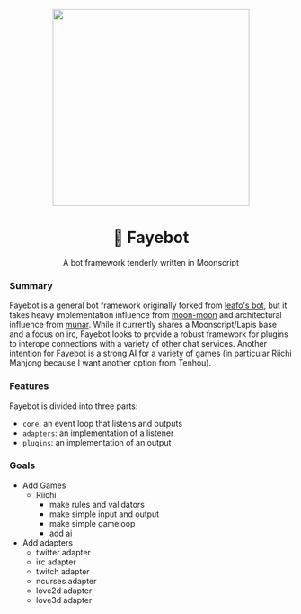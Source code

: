<p align="center">
  <img src="https://raw.githubusercontent.com/catlover91/fayebot/master/images/faye-1.png" width="350"/>
</p>
<h1 align="center">💋 Fayebot</h1>
<p align="center">A bot framework tenderly written in Moonscript</p>

### Summary
Fayebot is a general bot framework originally forked from [leafo's bot](https://github.com/leafo/saltw-bot), but it takes heavy implementation influence from [moon-moon](https://github.com/wiseguiz/Moon-Moon) and architectural influence from [munar](https://github.com/welovekpop/munar). While it currently shares a Moonscript/Lapis base and a focus on irc, Fayebot looks to provide a robust framework for plugins to interope connections with a variety of other chat services. Another intention for Fayebot is a strong AI for a variety of games (in particular Riichi Mahjong because I want another option from Tenhou).

### Features
Fayebot is divided into three parts:
* `core`: an event loop that listens and outputs
* `adapters`: an implementation of a listener
* `plugins`: an implementation of an output

### Goals
* Add Games
    * Riichi
        * make rules and validators
        * make simple input and output
        * make simple gameloop
        * add ai
* Add adapters
    * twitter adapter
    * irc adapter
    * twitch adapter
    * ncurses adapter
    * love2d adapter
    * love3d adapter
